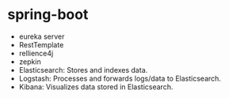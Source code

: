 # spring-boot
- eureka server
- RestTemplate
- rellience4j
- zepkin
- Elasticsearch: Stores and indexes data.  
- Logstash: Processes and forwards logs/data to Elasticsearch.  
- Kibana: Visualizes data stored in Elasticsearch.
